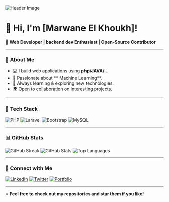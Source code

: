 ![Header Image](https://your-banner-image-url.com)

# 👋 Hi, I'm [Marwane El Khoukh]!

🚀 **Web Developer | backend dev Enthusiast | Open-Source Contributor**

---

### 📌 **About Me**
- 💻 I build web applications using **php/JAVA/..**.
- 📖 Passionate about ** Machine Learning**.
- 🎯 Always learning & exploring new technologies.
- 🌍 Open to collaboration on interesting projects.

---

### 🚀 **Tech Stack**

![PHP](https://img.shields.io/badge/PHP-777BB4?style=for-the-badge&logo=php&logoColor=white)
![Laravel](https://img.shields.io/badge/Laravel-FF2D20?style=for-the-badge&logo=laravel&logoColor=white)
![Bootstrap](https://img.shields.io/badge/Bootstrap-563D7C?style=for-the-badge&logo=bootstrap&logoColor=white)
![MySQL](https://img.shields.io/badge/MySQL-4479A1?style=for-the-badge&logo=mysql&logoColor=white)


---

### 📊 **GitHub Stats**

![GitHub Streak](https://streak-stats.demolab.com/?user=your-username&theme=dark&hide_border=true)
![GitHub Stats](https://github-readme-stats.vercel.app/api?username=your-username&show_icons=true&theme=dark)
![Top Languages](https://github-readme-stats.vercel.app/api/top-langs/?username=your-username&layout=compact&theme=dark)

---

### 🔗 **Connect with Me**
[![LinkedIn](https://img.shields.io/badge/LinkedIn-0077B5?style=for-the-badge&logo=linkedin&logoColor=white)](https://linkedin.com/in/your-profile)
[![Twitter](https://img.shields.io/badge/Twitter-1DA1F2?style=for-the-badge&logo=twitter&logoColor=white)](https://twitter.com/your-handle)
[![Portfolio](https://img.shields.io/badge/Portfolio-%23000000.svg?style=for-the-badge&logo=firefox&logoColor=#FF7139)](https://your-portfolio.com)

---

⭐ **Feel free to check out my repositories and star them if you like!**

<!---
Importantmanager8/Importantmanager8 is a ✨ special ✨ repository because its `README.md` (this file) appears on your GitHub profile.
You can click the Preview link to take a look at your changes.
--->
